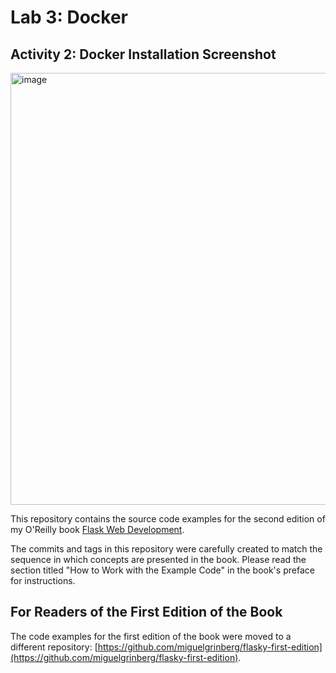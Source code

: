 Lab 3: Docker
======
## Activity 2: Docker Installation Screenshot
<img width="691" alt="image" src="https://github.com/zaheerhashmi/flasky/assets/34323129/5c1dd582-7f09-4827-9b8e-bbcd2ce5cd61">

This repository contains the source code examples for the second edition of my O'Reilly book [Flask Web Development](http://www.flaskbook.com).

The commits and tags in this repository were carefully created to match the sequence in which concepts are presented in the book. Please read the section titled "How to Work with the Example Code" in the book's preface for instructions.

For Readers of the First Edition of the Book
--------------------------------------------

The code examples for the first edition of the book were moved to a different repository: [https://github.com/miguelgrinberg/flasky-first-edition](https://github.com/miguelgrinberg/flasky-first-edition).
